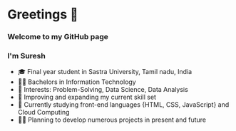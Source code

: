 # Greetings 👋
### Welcome to my GitHub page
### I'm Suresh


- 🎓 Final year student in Sastra University, Tamil nadu, India
- 🧑‍🎓 Bachelors in Information Technology
- 🤩 Interests: Problem-Solving, Data Science, Data Analysis
- 🧠 Improving and expanding my current skill set
- 📖 Currently studying front-end languages {HTML, CSS, JavaScript} and Cloud Computing
- 🧑‍💻 Planning to develop numerous projects in present and future



<!--
**Suresh-15/Suresh-15** is a ✨ _special_ ✨ repository because its `README.md` (this file) appears on your GitHub profile.

Here are some ideas to get you started:

- 🔭 I’m currently working on ...
- 🌱 I’m currently learning ...
- 👯 I’m looking to collaborate on ...
- 🤔 I’m looking for help with ...
- 💬 Ask me about ...
- 📫 How to reach me: ...
- 😄 Pronouns: ...
- ⚡ Fun fact: ...
-->
